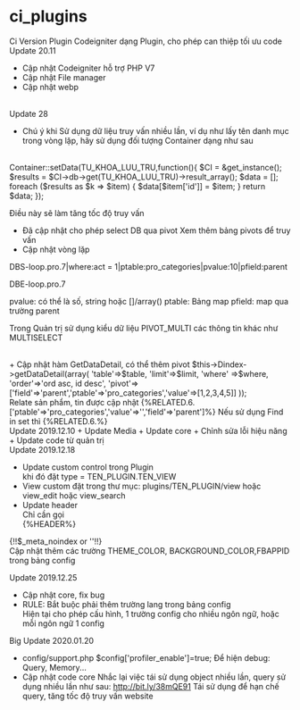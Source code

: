 # ci_plugins
Ci Version Plugin
Codeigniter dạng Plugin, cho phép can thiệp tối ưu code
Update 20.11
+ Cập nhật Codeigniter hỗ trợ PHP V7
+ Cập nhật File manager
+ Cập nhật webp
<br />
Update 28

+ Chú ý khi Sử dụng dữ liệu truy vấn nhiều lần, 
ví dụ như lấy tên danh mục trong vòng lặp, hãy sử dụng đối tượng Container
dạng như sau
<br />
Container::setData(TU_KHOA_LUU_TRU,function(){
		$CI = &get_instance();
		$results = $CI->db->get(TU_KHOA_LUU_TRU)->result_array();
		$data = [];
		foreach ($results as $k => $item) {
			$data[$item['id']] = $item;
		}
		return $data;
	});

Điều này sẽ làm tăng tốc độ truy vấn
+ Đã cập nhật cho phép select DB qua pivot
Xem thêm bảng pivots để truy vấn
+ Cập nhật vòng lặp 


DBS-loop.pro.7|where:act = 1|ptable:pro_categories|pvalue:10|pfield:parent

DBE-loop.pro.7

pvalue: có thể là số, string hoặc []/array()
ptable: Bảng map
pfield: map qua trường parent

Trong Quản trị sử dụng kiểu dữ liệu PIVOT_MULTI các thông tin khác như MULTISELECT

<br />
+ Cập nhật hàm GetDataDetail, có thể thêm pivot
$this->Dindex->getDataDetail(array(
            'table'=>$table,
            'limit'=>$limit,
            'where' =>$where,
            'order'=>'ord asc, id desc',
            'pivot'=>['field'=>'parent','ptable'=>'pro_categories','value'=>[1,2,3,4,5]]
        ));
<br/>
Relate sản phẩm, tin được cập nhật
{%RELATED.6.['ptable'=>'pro_categories','value'=>'','field'=>'parent']%}	
Nếu sử dụng Find in set thì 
{%RELATED.6.%}	

</br>
Update 2019.12.10
+ Update Media
+ Update core
+ Chỉnh sửa lỗi hiệu năng
+ Update code từ quản trị
</br>
Update 2019.12.18

+ Update custom control trong Plugin</br>
khi đó đặt type = TEN_PLUGIN.TEN_VIEW</br>
+ View custom đặt trong thư mục: plugins/TEN_PLUGIN/view hoặc view_edit hoặc view_search</br>
+ Update header</br>
Chỉ cần gọi </br>
    {%HEADER%}   
  

 {!!$\_meta_noindex or ''!!}
</br>
Cập nhật thêm các trường THEME_COLOR, BACKGROUND_COLOR,FBAPPID trong bảng config

Update 2019.12.25</br>
- Cập nhật core, fix bug </br>
- RULE: Bắt buộc phải thêm trường lang trong bảng config</br>
Hiện tại cho phép cấu hình, 1 trường config cho nhiều ngôn ngữ, hoặc mỗi ngôn ngữ 1 config</br>



Big Update 2020.01.20
+ config/support.php
$config['profiler_enable']=true;
Để hiện debug: Query, Memory...
+ Cập nhật code core
Nhắc lại việc tái sử dụng object nhiều lần, query sử dụng nhiều lần như sau: http://bit.ly/38mQE91
Tái sử dụng để hạn chế query, tăng tốc độ truy vấn website


